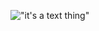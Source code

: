 !["it's a text thing"][logo]

[logo]: https://image-resize.todoist.com/?url=https%3A%2F%2Ffiles.todoist.com%2FBgT-D8iRTec1vkLah0dCHE9-IknfguxqSpxRnRFpStoKy18t8_fHgd88TwQRqW_x%2Fby%2F5108270%2Fas%2FScreen%2520Shot%25202018-11-27%2520at%252017.32.19.png&maxheight=800&maxwidth=800&fallback=true
